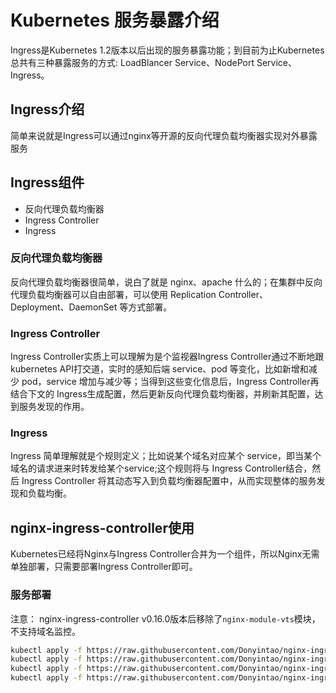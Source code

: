 # Kubernetes 服务暴露介绍

Ingress是Kubernetes 1.2版本以后出现的服务暴露功能；到目前为止Kubernetes总共有三种暴露服务的方式: LoadBlancer Service、NodePort Service、Ingress。

## Ingress介绍

简单来说就是Ingress可以通过nginx等开源的反向代理负载均衡器实现对外暴露服务

## Ingress组件

- 反向代理负载均衡器
- Ingress Controller
- Ingress

### 反向代理负载均衡器

反向代理负载均衡器很简单，说白了就是 nginx、apache 什么的；在集群中反向代理负载均衡器可以自由部署，可以使用 Replication Controller、Deployment、DaemonSet 等方式部署。

### Ingress Controller

Ingress Controller实质上可以理解为是个监视器Ingress Controller通过不断地跟kubernetes API打交道，实时的感知后端 service、pod 等变化，比如新增和减少 pod，service 增加与减少等；当得到这些变化信息后，Ingress Controller再结合下文的 Ingress生成配置，然后更新反向代理负载均衡器，并刷新其配置，达到服务发现的作用。

### Ingress

Ingress 简单理解就是个规则定义；比如说某个域名对应某个 service，即当某个域名的请求进来时转发给某个service;这个规则将与 Ingress Controller结合，然后 Ingress Controller 将其动态写入到负载均衡器配置中，从而实现整体的服务发现和负载均衡。

## nginx-ingress-controller使用

Kubernetes已经将Nginx与Ingress Controller合并为一个组件，所以Nginx无需单独部署，只需要部署Ingress Controller即可。

### 服务部署

注意： nginx-ingress-controller v0.16.0版本后移除了`nginx-module-vts`模块，不支持域名监控。

```sh
kubectl apply -f https://raw.githubusercontent.com/Donyintao/nginx-ingress/master/ingress-nginx-namespace.yaml
kubectl apply -f https://raw.githubusercontent.com/Donyintao/nginx-ingress/master/ingress-nginx-rbac.yaml
kubectl apply -f https://raw.githubusercontent.com/Donyintao/nginx-ingress/master/ingress-nginx-configmap.yaml
kubectl apply -f https://raw.githubusercontent.com/Donyintao/nginx-ingress/master/nginx-ingress-controller.yaml
```